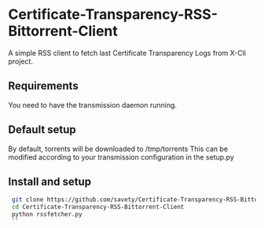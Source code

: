 # Certificate-Transparency-RSS-Bittorrent-Client
A simple RSS client to fetch last Certificate Transparency Logs from X-Cli project.

## Requirements 
You need to have the transmission daemon running.

## Default setup
By default, torrents will be downloaded to /tmp/torrents
This can be modified according to your transmission configuration in the setup.py

## Install and setup
```sh
 git clone https://github.com/savety/Certificate-Transparency-RSS-Bittorrent-Client.git
 cd Certificate-Transparency-RSS-Bittorrent-Client
 python rssfetcher.py
 ``
